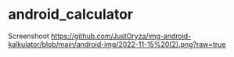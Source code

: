 # android_calculator
Screenshoot
https://github.com/JustOryza/img-android-kalkulator/blob/main/android-img/2022-11-15%20(2).png?raw=true
